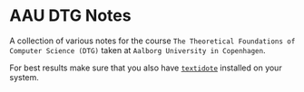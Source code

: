 # AAU DTG Notes

A collection of various notes for the course `The Theoretical Foundations of Computer Science (DTG)` taken at `Aalborg
University in Copenhagen`.

For best results make sure that you also have [`textidote`](https://sylvainhalle.github.io/textidote/) installed on your
system.
